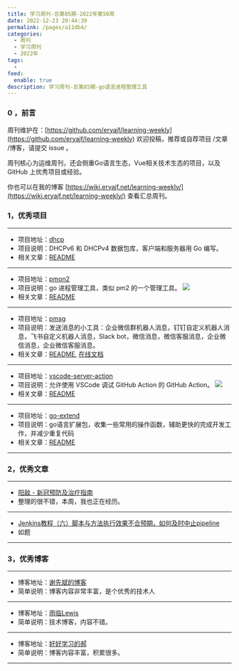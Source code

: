 ```yaml
---
title: 学习周刊-总第85期-2022年第50周
date: 2022-12-23 20:44:39
permalink: /pages/a11db4/
categories:
  - 周刊
  - 学习周刊
  - 2022年
tags:
  -
feed:
  enable: true
description: 学习周刊-总第85期-go语言进程管理工具
---
```



### 0 ，前言

周刊维护在：[https://github.com/eryajf/learning-weekly](https://github.com/eryajf/learning-weekly)  欢迎投稿，推荐或自荐项目 /文章 /博客，请提交 issue 。

周刊核心为运维周刊，还会侧重Go语言生态，Vue相关技术生态的项目，以及 GitHub 上优秀项目或经验。

你也可以在我的博客 [https://wiki.eryajf.net/learning-weekly/](https://wiki.eryajf.net/learning-weekly/) 查看汇总周刊。


### 1，优秀项目

---
- 项目地址：[dhcp](https://github.com/insomniacslk/dhcp)
- 项目说明：DHCPv6 和 DHCPv4 数据包库，客户端和服务器用 Go 编写。
- 相关文章：[README](https://github.com/insomniacslk/dhcp#readme)
---
- 项目地址：[pmon2](https://github.com/ntt360/pmon2)
- 项目说明：go 进程管理工具，类似 pm2 的一个管理工具。
  ![](http://t.eryajf.net/imgs/2022/12/3d860bbd408102db.png)
- 相关文章：[README](https://github.com/ntt360/pmon2#readme)
---
- 项目地址：[pmsg](https://github.com/lenye/pmsg)
- 项目说明：发送消息的小工具：企业微信群机器人消息，钉钉自定义机器人消息，飞书自定义机器人消息，Slack bot，微信消息，微信客服消息，企业微信消息，企业微信客服消息。
- 相关文章：[README](https://github.com/lenye/pmsg#readme), [在线文档](https://lenye.github.io/pmsg/)
---
- 项目地址：[vscode-server-action](https://github.com/stateful/vscode-server-action)
- 项目说明：允许使用 VSCode 调试 GitHub Action 的 GitHub Action。
  ![](http://t.eryajf.net/imgs/2022/12/fedf4fecf17bf659.gif)
- 相关文章：[README](https://github.com/stateful/vscode-server-action#readme)
---

- 项目地址：[go-extend](https://github.com/thinkeridea/go-extend)
- 项目说明：go语言扩展包，收集一些常用的操作函数，辅助更快的完成开发工作，并减少重复代码
- 相关文章：[README](https://github.com/thinkeridea/go-extend#readme)
---

### 2，优秀文章

---
- [阳敌 - 新冠预防及治疗指南](https://www.mojidoc.com/03dbc-fgimwhphhvabnbzbxigh6cdnji-00b?utm_medium=sns&utm_source=v2ex&utm_content=1216)
- 整理的很不错，本周，我也正在经历。
---
- [Jenkins教程（六）脚本与方法执行效果不合预期，如何及时中止pipeline](https://www.cnblogs.com/hellxz/p/how-to-terminal-jenkins-pipeline-when-exception.html)
- 如题
---

### 3，优秀博客

---
- 博客地址：[谢先斌的博客](https://www.xiexianbin.cn/index.html)
- 简单说明：博客内容非常丰富，是个优秀的技术人
---
- 博客地址：[雨临Lewis](https://lewky.cn/)
- 简单说明：技术博客，内容不错。
---
- 博客地址：[好好学习的郝](https://www.voidking.com/)
- 简单说明：博客内容丰富，积累很多。
---